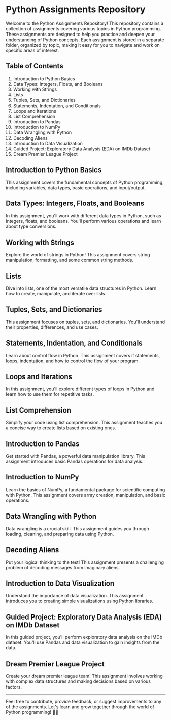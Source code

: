 # Python Assignments Repository

Welcome to the Python Assignments Repository! This repository contains a collection of assignments covering various topics in Python programming. These assignments are designed to help you practice and deepen your understanding of Python concepts. Each assignment is stored in a separate folder, organized by topic, making it easy for you to navigate and work on specific areas of interest.

## Table of Contents

1. Introduction to Python Basics
2. Data Types: Integers, Floats, and Booleans
3. Working with Strings
4. Lists
5. Tuples, Sets, and Dictionaries
6. Statements, Indentation, and Conditionals
7. Loops and Iterations
8. List Comprehension
9. Introduction to Pandas
10. Introduction to NumPy
11. Data Wrangling with Python
12. Decoding Aliens
13. Introduction to Data Visualization
14. Guided Project: Exploratory Data Analysis (EDA) on IMDb Dataset
15. Dream Premier League Project

## Introduction to Python Basics

This assignment covers the fundamental concepts of Python programming, including variables, data types, basic operations, and input/output.

## Data Types: Integers, Floats, and Booleans

In this assignment, you'll work with different data types in Python, such as integers, floats, and booleans. You'll perform various operations and learn about type conversions.

## Working with Strings

Explore the world of strings in Python! This assignment covers string manipulation, formatting, and some common string methods.

## Lists

Dive into lists, one of the most versatile data structures in Python. Learn how to create, manipulate, and iterate over lists.

## Tuples, Sets, and Dictionaries

This assignment focuses on tuples, sets, and dictionaries. You'll understand their properties, differences, and use cases.

## Statements, Indentation, and Conditionals

Learn about control flow in Python. This assignment covers if statements, loops, indentation, and how to control the flow of your program.

## Loops and Iterations

In this assignment, you'll explore different types of loops in Python and learn how to use them for repetitive tasks.

## List Comprehension

Simplify your code using list comprehension. This assignment teaches you a concise way to create lists based on existing ones.

## Introduction to Pandas

Get started with Pandas, a powerful data manipulation library. This assignment introduces basic Pandas operations for data analysis.

## Introduction to NumPy

Learn the basics of NumPy, a fundamental package for scientific computing with Python. This assignment covers array creation, manipulation, and basic operations.

## Data Wrangling with Python

Data wrangling is a crucial skill. This assignment guides you through loading, cleaning, and preparing data using Python.

## Decoding Aliens

Put your logical thinking to the test! This assignment presents a challenging problem of decoding messages from imaginary aliens.

## Introduction to Data Visualization

Understand the importance of data visualization. This assignment introduces you to creating simple visualizations using Python libraries.

## Guided Project: Exploratory Data Analysis (EDA) on IMDb Dataset

In this guided project, you'll perform exploratory data analysis on the IMDb dataset. You'll use Pandas and data visualization to gain insights from the data.

## Dream Premier League Project

Create your dream premier league team! This assignment involves working with complex data structures and making decisions based on various factors.

---

Feel free to contribute, provide feedback, or suggest improvements to any of the assignments. Let's learn and grow together through the world of Python programming! 🐍🚀
